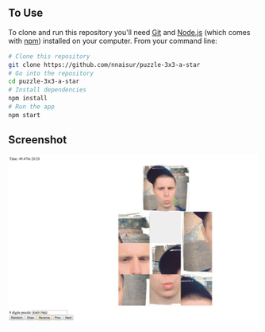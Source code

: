 ## To Use

To clone and run this repository you'll need [Git](https://git-scm.com) and [Node.js](https://nodejs.org/en/download/) (which comes with [npm](http://npmjs.com)) installed on your computer. From your command line:

```bash
# Clone this repository
git clone https://github.com/nnaisur/puzzle-3x3-a-star
# Go into the repository
cd puzzle-3x3-a-star
# Install dependencies
npm install
# Run the app
npm start
```
## Screenshot
![Screenshot](./Screenshot.png "Screenshot")
